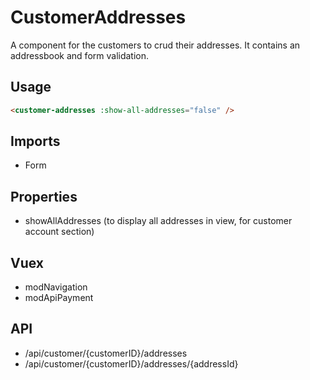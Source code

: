 # CustomerAddresses

A component for the customers to crud their addresses. It contains an addressbook and form validation.

## Usage
```html
<customer-addresses :show-all-addresses="false" />
```

## Imports
- Form

## Properties
- showAllAddresses (to display all addresses in view, for customer account section)

## Vuex
- modNavigation
- modApiPayment

## API
- /api/customer/{customerID}/addresses
- /api/customer/{customerID}/addresses/{addressId}
